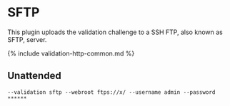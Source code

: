 ---
---
# SFTP
This plugin uploads the validation challenge to a SSH FTP, also known as SFTP, server.

{% include validation-http-common.md %}

## Unattended 
`‑‑validation sftp --webroot ftps://x/ --username admin --password ******`